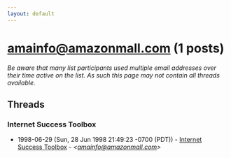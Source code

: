 ```yaml
---
layout: default
---
```


# <amainfo@amazonmall.com> (1 posts)

_Be aware that many list participants used multiple email addresses over their time active on the list. As such this page may not contain all threads available._

## Threads

### Internet Success Toolbox
+ 1998-06-29 (Sun, 28 Jun 1998 21:49:23 -0700 (PDT)) - [Internet Success Toolbox](/archive/1998/06/180e0bc9f5d8e08d1e25a046d2f354e36cfab3f411cfbca918e32ffc9614c7f2) - _\<amainfo@amazonmall.com\>_

